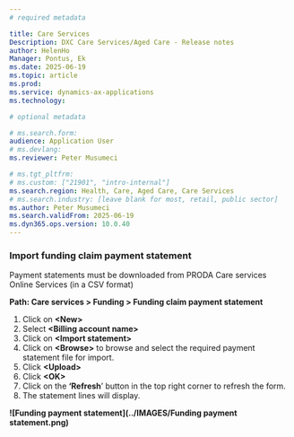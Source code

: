 ```yaml
---
# required metadata

title: Care Services
Description: DXC Care Services/Aged Care - Release notes
author: HelenHo
Manager: Pontus, Ek
ms.date: 2025-06-19
ms.topic: article
ms.prod: 
ms.service: dynamics-ax-applications
ms.technology: 

# optional metadata

# ms.search.form:
audience: Application User
# ms.devlang: 
ms.reviewer: Peter Musumeci

# ms.tgt_pltfrm: 
# ms.custom: ["21901", "intro-internal"]
ms.search.region: Health, Care, Aged Care, Care Services
# ms.search.industry: [leave blank for most, retail, public sector]
ms.author: Peter Musumeci
ms.search.validFrom: 2025-06-19
ms.dyn365.ops.version: 10.0.40
---
```


### Import funding claim payment statement

Payment statements must be downloaded from PRODA Care services Online Services (in a CSV format)

**Path: Care services \> Funding \> Funding claim payment statement**

1.  Click on **\<New\>**
2.  Select **\<Billing account name\>**
3.  Click on **\<Import statement\>**
4.  Click on **\<Browse\>** to browse and select the required payment statement file for import.
5.  Click **\<Upload\>**
6.  Click **\<OK\>**
7.  Click on the **‘Refresh**’ button in the top right corner to refresh the form.
8.  The statement lines will display.

**![Funding payment statement](../IMAGES/Funding payment statement.png)**
